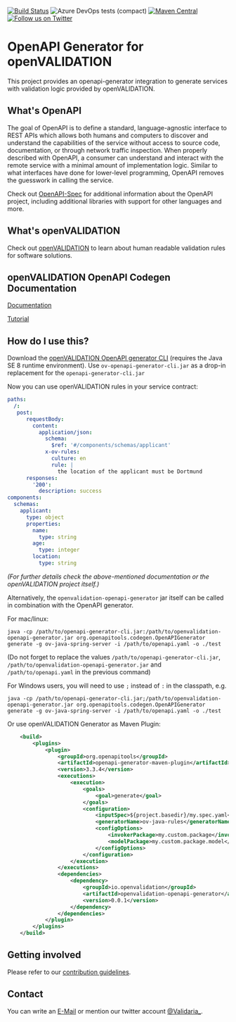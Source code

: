 [![Build Status](https://dev.azure.com/validaria/openvalidation/_apis/build/status/openVALIDATION%20OpenAPI/openVALIDATION%20OpenAPI%20master?branchName=master)](https://dev.azure.com/validaria/openvalidation/_build/latest?definitionId=3&branchName=master)
![Azure DevOps tests (compact)](https://img.shields.io/azure-devops/tests/validaria/openvalidation/3?compact_message)
[![Maven Central](https://img.shields.io/maven-central/v/io.openvalidation/openvalidation-openapi-generator)](https://search.maven.org/search?q=g:io.openvalidation)
[![Follow us on Twitter](https://img.shields.io/twitter/follow/Validaria_?style=social)](https://twitter.com/validaria_)


# OpenAPI Generator for openVALIDATION

This project provides an openapi-generator integration to generate services with validation logic provided by openVALIDATION.

## What's OpenAPI
The goal of OpenAPI is to define a standard, language-agnostic interface to REST APIs which allows both humans and computers to discover and understand the capabilities of the service without access to source code, documentation, or through network traffic inspection.
When properly described with OpenAPI, a consumer can understand and interact with the remote service with a minimal amount of implementation logic.
Similar to what interfaces have done for lower-level programming, OpenAPI removes the guesswork in calling the service.

Check out [OpenAPI-Spec](https://github.com/OAI/OpenAPI-Specification) for additional information about the OpenAPI project, including additional libraries with support for other languages and more. 

## What's openVALIDATION

Check out [openVALIDATION](https://github.com/openvalidation/openvalidation) to learn about human readable validation rules for software solutions.

## openVALIDATION OpenAPI Codegen Documentation

[Documentation](https://docs.openvalidation.io/openapi/openapi-specification)

[Tutorial](https://docs.openvalidation.io/openapi/openapi-tutorial)

## How do I use this?

Download the [openVALIDATION OpenAPI generator CLI](https://downloadarchive.blob.core.windows.net/openvalidation-openapi-generator/ov-openapi-generator-cli.jar) (requires the Java SE 8 runtime environment).
Use `ov-openapi-generator-cli.jar` as a drop-in replacement for the `openapi-generator-cli.jar`

Now you can use openVALIDATION rules in your service contract:
```yaml
paths:
  /: 
   post:
      requestBody:
        content:
          application/json:
            schema:
              $ref: '#/components/schemas/applicant'
            x-ov-rules:
              culture: en
              rule: |
                the location of the applicant must be Dortmund
      responses:
        '200':
          description: success
components:
  schemas:
    applicant:
      type: object
      properties:
        name:
          type: string
        age:
          type: integer
        location:
          type: string
```
*(For further details check the above-mentioned documentation or the openVALIDATION project itself.)*

Alternatively, the `openvalidation-openapi-generator` jar itself can be called in combination with the OpenAPI generator.

For mac/linux:
```
java -cp /path/to/openapi-generator-cli.jar:/path/to/openvalidation-openapi-generator.jar org.openapitools.codegen.OpenAPIGenerator generate -g ov-java-spring-server -i /path/to/openapi.yaml -o ./test
```
(Do not forget to replace the values `/path/to/openapi-generator-cli.jar`, `/path/to/openvalidation-openapi-generator.jar` and `/path/to/openapi.yaml` in the previous command)

For Windows users, you will need to use `;` instead of `:` in the classpath, e.g.
```
java -cp /path/to/openapi-generator-cli.jar;/path/to/openvalidation-openapi-generator.jar org.openapitools.codegen.OpenAPIGenerator generate -g ov-java-spring-server -i /path/to/openapi.yaml -o ./test
```

Or use openVALIDATION Generator as Maven Plugin:
```xml
    <build>
        <plugins>
            <plugin>
                <groupId>org.openapitools</groupId>
                <artifactId>openapi-generator-maven-plugin</artifactId>
                <version>3.3.4</version>
                <executions>
                    <execution>
                        <goals>
                            <goal>generate</goal>
                        </goals>
                        <configuration>
                            <inputSpec>${project.basedir}/my.spec.yaml</inputSpec>
                            <generatorName>ov-java-rules</generatorName> <!- rules only generation -->
                            <configOptions>
                                <invokerPackage>my.custom.package</invokerPackage>
                                <modelPackage>my.custom.package.model</modelPackage>
                            </configOptions>
                        </configuration>
                    </execution>
                </executions>
                <dependencies>
                    <dependency>
                        <groupId>io.openvalidation</groupId>
                        <artifactId>openvalidation-openapi-generator</artifactId>
                        <version>0.0.1</version>
                    </dependency>
                </dependencies>
            </plugin>
        </plugins>
    </build>
```


## Getting involved

Please refer to our [contribution guidelines](CONTRIBUTING.md).

## Contact

You can write an [E-Mail](mailto:validaria@openvalidation.io) or mention our twitter account [@Validaria_](https://twitter.com/validaria_).

